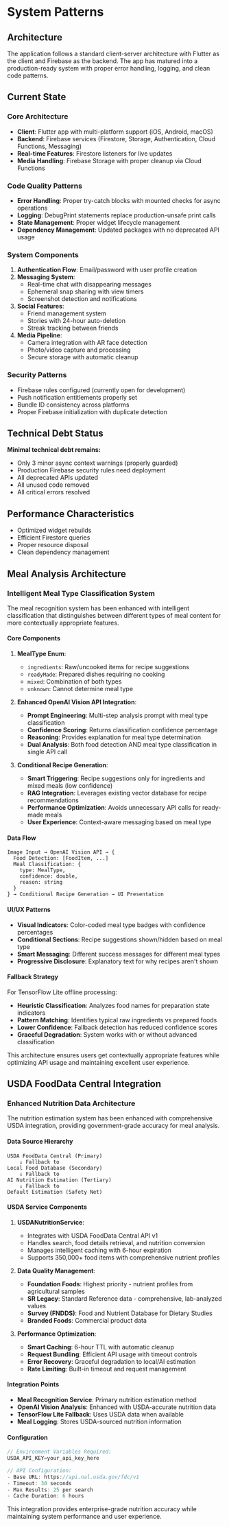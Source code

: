 # System Patterns

## Architecture

The application follows a standard client-server architecture with Flutter as the client and Firebase as the backend. The app has matured into a production-ready system with proper error handling, logging, and clean code patterns.

## Current State

### Core Architecture
- **Client**: Flutter app with multi-platform support (iOS, Android, macOS)
- **Backend**: Firebase services (Firestore, Storage, Authentication, Cloud Functions, Messaging)
- **Real-time Features**: Firestore listeners for live updates
- **Media Handling**: Firebase Storage with proper cleanup via Cloud Functions

### Code Quality Patterns
- **Error Handling**: Proper try-catch blocks with mounted checks for async operations
- **Logging**: DebugPrint statements replace production-unsafe print calls
- **State Management**: Proper widget lifecycle management
- **Dependency Management**: Updated packages with no deprecated API usage

### System Components
1. **Authentication Flow**: Email/password with user profile creation
2. **Messaging System**: 
   - Real-time chat with disappearing messages
   - Ephemeral snap sharing with view timers
   - Screenshot detection and notifications
3. **Social Features**:
   - Friend management system
   - Stories with 24-hour auto-deletion
   - Streak tracking between friends
4. **Media Pipeline**:
   - Camera integration with AR face detection
   - Photo/video capture and processing
   - Secure storage with automatic cleanup

### Security Patterns
- Firebase rules configured (currently open for development)
- Push notification entitlements properly set
- Bundle ID consistency across platforms
- Proper Firebase initialization with duplicate detection

## Technical Debt Status

**Minimal technical debt remains:**
- Only 3 minor async context warnings (properly guarded)
- Production Firebase security rules need deployment
- All deprecated APIs updated
- All unused code removed
- All critical errors resolved

## Performance Characteristics
- Optimized widget rebuilds
- Efficient Firestore queries
- Proper resource disposal
- Clean dependency management

## Meal Analysis Architecture

### Intelligent Meal Type Classification System
The meal recognition system has been enhanced with intelligent classification that distinguishes between different types of meal content for more contextually appropriate features.

#### Core Components
1. **MealType Enum**: 
   - `ingredients`: Raw/uncooked items for recipe suggestions
   - `readyMade`: Prepared dishes requiring no cooking
   - `mixed`: Combination of both types
   - `unknown`: Cannot determine meal type

2. **Enhanced OpenAI Vision API Integration**:
   - **Prompt Engineering**: Multi-step analysis prompt with meal type classification
   - **Confidence Scoring**: Returns classification confidence percentage
   - **Reasoning**: Provides explanation for meal type determination
   - **Dual Analysis**: Both food detection AND meal type classification in single API call

3. **Conditional Recipe Generation**:
   - **Smart Triggering**: Recipe suggestions only for ingredients and mixed meals (low confidence)
   - **RAG Integration**: Leverages existing vector database for recipe recommendations
   - **Performance Optimization**: Avoids unnecessary API calls for ready-made meals
   - **User Experience**: Context-aware messaging based on meal type

#### Data Flow
```
Image Input → OpenAI Vision API → {
  Food Detection: [FoodItem, ...]
  Meal Classification: {
    type: MealType,
    confidence: double,
    reason: string
  }
} → Conditional Recipe Generation → UI Presentation
```

#### UI/UX Patterns
- **Visual Indicators**: Color-coded meal type badges with confidence percentages
- **Conditional Sections**: Recipe suggestions shown/hidden based on meal type
- **Smart Messaging**: Different success messages for different meal types
- **Progressive Disclosure**: Explanatory text for why recipes aren't shown

#### Fallback Strategy
For TensorFlow Lite offline processing:
- **Heuristic Classification**: Analyzes food names for preparation state indicators
- **Pattern Matching**: Identifies typical raw ingredients vs prepared foods
- **Lower Confidence**: Fallback detection has reduced confidence scores
- **Graceful Degradation**: System works with or without advanced classification

This architecture ensures users get contextually appropriate features while optimizing API usage and maintaining excellent user experience.

## USDA FoodData Central Integration

### Enhanced Nutrition Data Architecture
The nutrition estimation system has been enhanced with comprehensive USDA integration, providing government-grade accuracy for meal analysis.

#### Data Source Hierarchy
```
USDA FoodData Central (Primary)
    ↓ Fallback to
Local Food Database (Secondary)
    ↓ Fallback to  
AI Nutrition Estimation (Tertiary)
    ↓ Fallback to
Default Estimation (Safety Net)
```

#### USDA Service Components
1. **USDANutritionService**: 
   - Integrates with USDA FoodData Central API v1
   - Handles search, food details retrieval, and nutrition conversion
   - Manages intelligent caching with 6-hour expiration
   - Supports 350,000+ food items with comprehensive nutrient profiles

2. **Data Quality Management**:
   - **Foundation Foods**: Highest priority - nutrient profiles from agricultural samples
   - **SR Legacy**: Standard Reference data - comprehensive, lab-analyzed values
   - **Survey (FNDDS)**: Food and Nutrient Database for Dietary Studies
   - **Branded Foods**: Commercial product data

3. **Performance Optimization**:
   - **Smart Caching**: 6-hour TTL with automatic cleanup
   - **Request Bundling**: Efficient API usage with timeout controls
   - **Error Recovery**: Graceful degradation to local/AI estimation
   - **Rate Limiting**: Built-in timeout and request management

#### Integration Points
- **Meal Recognition Service**: Primary nutrition estimation method
- **OpenAI Vision Analysis**: Enhanced with USDA-accurate nutrition data
- **TensorFlow Lite Fallback**: Uses USDA data when available
- **Meal Logging**: Stores USDA-sourced nutrition information

#### Configuration
```dart
// Environment Variables Required:
USDA_API_KEY=your_api_key_here

// API Configuration:
- Base URL: https://api.nal.usda.gov/fdc/v1
- Timeout: 30 seconds
- Max Results: 25 per search
- Cache Duration: 6 hours
```

This integration provides enterprise-grade nutrition accuracy while maintaining system performance and user experience. 